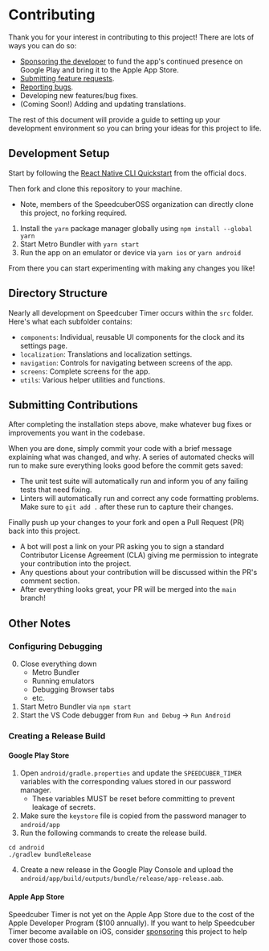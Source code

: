<!--
 Copyright (c) 2022 Joseph Hale

 This Source Code Form is subject to the terms of the Mozilla Public
 License, v. 2.0. If a copy of the MPL was not distributed with this
 file, You can obtain one at http://mozilla.org/MPL/2.0/.
-->

# Contributing

Thank you for your interest in contributing to this project! There are
lots of ways you can do so:

- [Sponsoring the developer](https://github.com/sponsors/jhale1805) to
  fund the app's continued presence on Google Play and bring it to the
  Apple App Store.
- [Submitting feature
  requests](https://github.com/SpeedcuberOSS/BinaryClock/issues/new/choose).
- [Reporting
  bugs](https://github.com/SpeedcuberOSS/BinaryClock/issues/new/choose).
- Developing new features/bug fixes.
- (Coming Soon!) Adding and updating translations.

The rest of this document will provide a guide to setting up your
development environment so you can bring your ideas for this project to
life.

## Development Setup

Start by following the [React Native CLI
Quickstart](https://reactnative.dev/docs/environment-setup) from the
official docs.

Then fork and clone this repository to your machine.

- Note, members of the SpeedcuberOSS organization can directly clone
  this project, no forking required.

1. Install the `yarn` package manager globally using `npm install
   --global yarn`
2. Start Metro Bundler with `yarn start`
3. Run the app on an emulator or device via `yarn ios` or `yarn android`

From there you can start experimenting with making any changes you like!

## Directory Structure

Nearly all development on Speedcuber Timer occurs within the `src`
folder. Here's what each subfolder contains:

- `components`: Individual, reusable UI components for the clock and its
  settings page.
- `localization`: Translations and localization settings.
- `navigation`: Controls for navigating between screens of the app.
- `screens`: Complete screens for the app.
- `utils`: Various helper utilities and functions.

## Submitting Contributions

After completing the installation steps above, make whatever bug fixes
or improvements you want in the codebase.

When you are done, simply commit your code with a brief message
explaining what was changed, and why. A series of automated checks will
run to make sure everything looks good before the commit gets saved:

- The unit test suite will automatically run and inform you of any
  failing tests that need fixing.
- Linters will automatically run and correct any code formatting
  problems. Make sure to `git add .` after these run to capture their
  changes.

Finally push up your changes to your fork and open a Pull Request (PR)
back into this project.

- A bot will post a link on your PR asking you to sign a standard
  Contributor License Agreement (CLA) giving me permission to integrate
  your contribution into the project.
- Any questions about your contribution will be discussed within the
  PR's comment section.
- After everything looks great, your PR will be merged into the `main`
  branch!

## Other Notes

### Configuring Debugging

0. Close everything down
   - Metro Bundler
   - Running emulators
   - Debugging Browser tabs
   - etc.
1. Start Metro Bundler via `npm start`
2. Start the VS Code debugger from `Run and Debug` -> `Run Android`

### Creating a Release Build

#### Google Play Store

1. Open `android/gradle.properties` and update the `SPEEDCUBER_TIMER`
   variables with the corresponding values stored in our password
   manager.
   - These variables MUST be reset before committing to prevent leakage
     of secrets.
2. Make sure the `keystore` file is copied from the password manager to
   `android/app`
3. Run the following commands to create the release build.

```
cd android
./gradlew bundleRelease
```

4. Create a new release in the Google Play Console and upload the
   `android/app/build/outputs/bundle/release/app-release.aab`.

#### Apple App Store

Speedcuber Timer is not yet on the Apple App Store due to the cost of
the Apple Developer Program ($100 annually). If you want to help
Speedcuber Timer become available on iOS, consider
[sponsoring](https://github.com/sponsors/jhale1805) this project to help
cover those costs.
